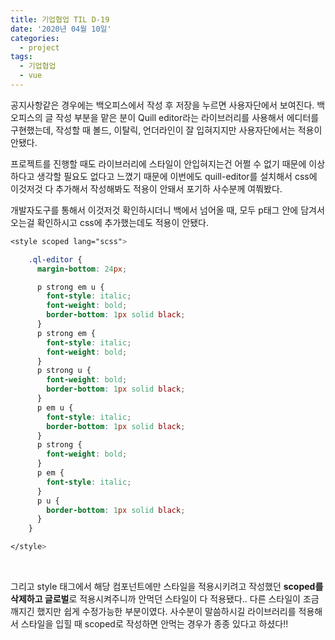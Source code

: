 ```yaml
---
title: 기업협업 TIL D-19
date: '2020년 04월 10일'
categories:
  - project
tags:
  - 기업협업
  - vue
---
```


공지사항같은 경우에는 백오피스에서 작성 후 저장을 누르면 사용자단에서 보여진다. 백오피스의 글 작성 부분을 맡은 분이 Quill editor라는 라이브러리를 사용해서 에디터를 구현했는데, 작성할 때 볼드, 이탈릭, 언더라인이 잘 입혀지지만 사용자단에서는 적용이 안됐다.

프로젝트를 진행할 때도 라이브러리에 스타일이 안입혀지는건 어쩔 수 없기 때문에 이상하다고 생각할 필요도 없다고 느꼈기 때문에 이번에도 quill-editor를 설치해서 css에 이것저것 다 추가해서 작성해봐도 적용이 안돼서 포기하 사수분께 여쭤봤다.

개발자도구를 통해서 이것저것 확인하시더니 백에서 넘어올 때, 모두 p태그 안에 담겨서 오는걸 확인하시고 css에 추가했는데도 적용이 안됐다.

```css
<style scoped lang="scss">

    .ql-editor {
      margin-bottom: 24px;

      p strong em u {
        font-style: italic;
        font-weight: bold;
        border-bottom: 1px solid black;
      }
      p strong em {
        font-style: italic;
        font-weight: bold;
      }
      p strong u {
        font-weight: bold;
        border-bottom: 1px solid black;
      }
      p em u {
        font-style: italic;
        border-bottom: 1px solid black;
      }
      p strong {
        font-weight: bold;
      }
      p em {
        font-style: italic;
      }
      p u {
        border-bottom: 1px solid black;
      }
    }

</style>
```

<br />

그리고 style 태그에서 해당 컴포넌트에만 스타일을 적용시키려고 작성했던 **scoped를 삭제하고 글로벌**로 적용시켜주니까 안먹던 스타일이 다 적용됐다.. 다른 스타일이 조금 깨지긴 했지만 쉽게 수정가능한 부분이였다. 사수분이 말씀하시길 라이브러리를 적용해서 스타일을 입힐 때 scoped로 작성하면 안먹는 경우가 종종 있다고 하셨다!!
